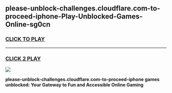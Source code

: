 
## please-unblock-challenges.cloudflare.com-to-proceed-iphone-Play-Unblocked-Games-Online-sg0cn
<h3>
<a href="https://premium76.site?title=please-unblock-challenges.cloudflare.com-to-proceed-iphone&ref=25A">CLICK TO PLAY</a></h3>
<hr>

<h3>
<a href="https://premium76.site?title=please-unblock-challenges.cloudflare.com-to-proceed-iphone&ref=25A">CLICK 2 PLAY</a>
  
</h3>

<a href="https://premium76.site?title=please-unblock-challenges.cloudflare.com-to-proceed-iphone&ref=25A"><img src="https://clearcache.store/games.png"></a>


**please-unblock-challenges.cloudflare.com-to-proceed-iphone games unblocked: Your Gateway to Fun and Accessible Online Gaming**
